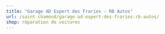 ```yaml
---
title: "Garage AD Expert des Fraries - RB Autos"
url: /saint-chamond/garage-ad-expert-des-fraries-rb-autos/
shop: réparation de voitures
---
```

